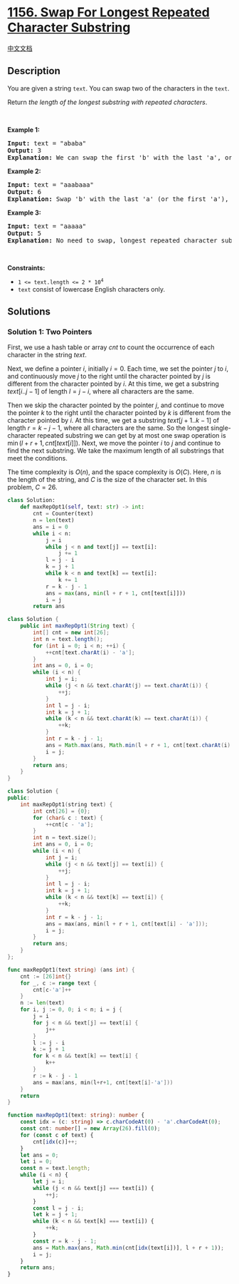 # [1156. Swap For Longest Repeated Character Substring](https://leetcode.com/problems/swap-for-longest-repeated-character-substring)

[中文文档](/solution/1100-1199/1156.Swap%20For%20Longest%20Repeated%20Character%20Substring/README.md)

<!-- tags:Hash Table,String,Sliding Window -->

<!-- difficulty:Medium -->

## Description

<p>You are given a string <code>text</code>. You can swap two of the characters in the <code>text</code>.</p>

<p>Return <em>the length of the longest substring with repeated characters</em>.</p>

<p>&nbsp;</p>
<p><strong class="example">Example 1:</strong></p>

<pre>
<strong>Input:</strong> text = &quot;ababa&quot;
<strong>Output:</strong> 3
<strong>Explanation:</strong> We can swap the first &#39;b&#39; with the last &#39;a&#39;, or the last &#39;b&#39; with the first &#39;a&#39;. Then, the longest repeated character substring is &quot;aaa&quot; with length 3.
</pre>

<p><strong class="example">Example 2:</strong></p>

<pre>
<strong>Input:</strong> text = &quot;aaabaaa&quot;
<strong>Output:</strong> 6
<strong>Explanation:</strong> Swap &#39;b&#39; with the last &#39;a&#39; (or the first &#39;a&#39;), and we get longest repeated character substring &quot;aaaaaa&quot; with length 6.
</pre>

<p><strong class="example">Example 3:</strong></p>

<pre>
<strong>Input:</strong> text = &quot;aaaaa&quot;
<strong>Output:</strong> 5
<strong>Explanation:</strong> No need to swap, longest repeated character substring is &quot;aaaaa&quot; with length is 5.
</pre>

<p>&nbsp;</p>
<p><strong>Constraints:</strong></p>

<ul>
	<li><code>1 &lt;= text.length &lt;= 2 * 10<sup>4</sup></code></li>
	<li><code>text</code> consist of lowercase English characters only.</li>
</ul>

## Solutions

### Solution 1: Two Pointers

First, we use a hash table or array $cnt$ to count the occurrence of each character in the string $text$.

Next, we define a pointer $i$, initially $i = 0$. Each time, we set the pointer $j$ to $i$, and continuously move $j$ to the right until the character pointed by $j$ is different from the character pointed by $i$. At this time, we get a substring $text[i..j-1]$ of length $l = j - i$, where all characters are the same.

Then we skip the character pointed by the pointer $j$, and continue to move the pointer $k$ to the right until the character pointed by $k$ is different from the character pointed by $i$. At this time, we get a substring $text[j+1..k-1]$ of length $r = k - j - 1$, where all characters are the same. So the longest single-character repeated substring we can get by at most one swap operation is $\min(l + r + 1, cnt[text[i]])$. Next, we move the pointer $i$ to $j$ and continue to find the next substring. We take the maximum length of all substrings that meet the conditions.

The time complexity is $O(n)$, and the space complexity is $O(C)$. Here, $n$ is the length of the string, and $C$ is the size of the character set. In this problem, $C = 26$.

<!-- tabs:start -->

```python
class Solution:
    def maxRepOpt1(self, text: str) -> int:
        cnt = Counter(text)
        n = len(text)
        ans = i = 0
        while i < n:
            j = i
            while j < n and text[j] == text[i]:
                j += 1
            l = j - i
            k = j + 1
            while k < n and text[k] == text[i]:
                k += 1
            r = k - j - 1
            ans = max(ans, min(l + r + 1, cnt[text[i]]))
            i = j
        return ans
```

```java
class Solution {
    public int maxRepOpt1(String text) {
        int[] cnt = new int[26];
        int n = text.length();
        for (int i = 0; i < n; ++i) {
            ++cnt[text.charAt(i) - 'a'];
        }
        int ans = 0, i = 0;
        while (i < n) {
            int j = i;
            while (j < n && text.charAt(j) == text.charAt(i)) {
                ++j;
            }
            int l = j - i;
            int k = j + 1;
            while (k < n && text.charAt(k) == text.charAt(i)) {
                ++k;
            }
            int r = k - j - 1;
            ans = Math.max(ans, Math.min(l + r + 1, cnt[text.charAt(i) - 'a']));
            i = j;
        }
        return ans;
    }
}
```

```cpp
class Solution {
public:
    int maxRepOpt1(string text) {
        int cnt[26] = {0};
        for (char& c : text) {
            ++cnt[c - 'a'];
        }
        int n = text.size();
        int ans = 0, i = 0;
        while (i < n) {
            int j = i;
            while (j < n && text[j] == text[i]) {
                ++j;
            }
            int l = j - i;
            int k = j + 1;
            while (k < n && text[k] == text[i]) {
                ++k;
            }
            int r = k - j - 1;
            ans = max(ans, min(l + r + 1, cnt[text[i] - 'a']));
            i = j;
        }
        return ans;
    }
};
```

```go
func maxRepOpt1(text string) (ans int) {
	cnt := [26]int{}
	for _, c := range text {
		cnt[c-'a']++
	}
	n := len(text)
	for i, j := 0, 0; i < n; i = j {
		j = i
		for j < n && text[j] == text[i] {
			j++
		}
		l := j - i
		k := j + 1
		for k < n && text[k] == text[i] {
			k++
		}
		r := k - j - 1
		ans = max(ans, min(l+r+1, cnt[text[i]-'a']))
	}
	return
}
```

```ts
function maxRepOpt1(text: string): number {
    const idx = (c: string) => c.charCodeAt(0) - 'a'.charCodeAt(0);
    const cnt: number[] = new Array(26).fill(0);
    for (const c of text) {
        cnt[idx(c)]++;
    }
    let ans = 0;
    let i = 0;
    const n = text.length;
    while (i < n) {
        let j = i;
        while (j < n && text[j] === text[i]) {
            ++j;
        }
        const l = j - i;
        let k = j + 1;
        while (k < n && text[k] === text[i]) {
            ++k;
        }
        const r = k - j - 1;
        ans = Math.max(ans, Math.min(cnt[idx(text[i])], l + r + 1));
        i = j;
    }
    return ans;
}
```

<!-- tabs:end -->

<!-- end -->

